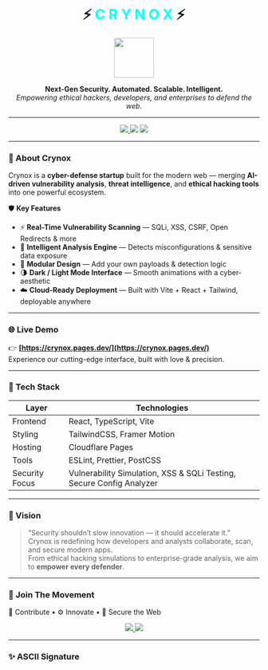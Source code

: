 <!-- CRYNOX README -->

<h1 align="center">
  ⚡️ <span style="color:#00ffff;">C R Y N O X</span> ⚡️
</h1>

<p align="center">
  <img src="https://crynox.pages.dev/favicon.ico" width="80" />
</p>

<p align="center">
  <b>Next-Gen Security. Automated. Scalable. Intelligent.</b><br>
  <i>Empowering ethical hackers, developers, and enterprises to defend the web.</i>
</p>

---

<p align="center">
  <a href="https://crynox.pages.dev" target="_blank">
    <img src="https://img.shields.io/badge/🌐%20Visit-Crynox-blueviolet?style=for-the-badge&logo=vercel" />
  </a>
  <img src="https://img.shields.io/github/license/candyx3/Crynox?style=for-the-badge&color=teal" />
  <img src="https://img.shields.io/badge/Powered%20By-Vite%20+%20React%20+%20Tailwind-09f?style=for-the-badge&logo=react" />
</p>

---

### 🚀 About Crynox

Crynox is a **cyber-defense startup** built for the modern web — merging **AI-driven vulnerability analysis**, **threat intelligence**, and **ethical hacking tools** into one powerful ecosystem.

🛡️ **Key Features**
- ⚡ **Real-Time Vulnerability Scanning** — SQLi, XSS, CSRF, Open Redirects & more  
- 🧠 **Intelligent Analysis Engine** — Detects misconfigurations & sensitive data exposure  
- 🧩 **Modular Design** — Add your own payloads & detection logic  
- 🌗 **Dark / Light Mode Interface** — Smooth animations with a cyber-aesthetic  
- ☁️ **Cloud-Ready Deployment** — Built with Vite + React + Tailwind, deployable anywhere  

---

### 🌐 Live Demo
👉 **[https://crynox.pages.dev/](https://crynox.pages.dev/)**  
Experience our cutting-edge interface, built with love & precision.  

---

### 🧰 Tech Stack

| Layer | Technologies |
|-------|---------------|
| Frontend | React, TypeScript, Vite |
| Styling | TailwindCSS, Framer Motion |
| Hosting | Cloudflare Pages |
| Tools | ESLint, Prettier, PostCSS |
| Security Focus | Vulnerability Simulation, XSS & SQLi Testing, Secure Config Analyzer |

---

### 🧬 Vision
> “Security shouldn’t slow innovation — it should accelerate it.”  
Crynox is redefining how developers and analysts collaborate, scan, and secure modern apps.  
From ethical hacking simulations to enterprise-grade analysis, we aim to **empower every defender**.

---

### 🌌 Join The Movement
💬 Contribute • ⚙️ Innovate • 🚀 Secure the Web

<p align="center">
  <a href="https://github.com/candyx3/Crynox">
    <img src="https://img.shields.io/badge/💻_Explore_the_Code-black?style=for-the-badge&logo=github" />
  </a>
  <a href="mailto:yourname@example.com">
    <img src="https://img.shields.io/badge/📧_Collaborate-blue?style=for-the-badge" />
  </a>
</p>

---

### ✨ ASCII Signature

